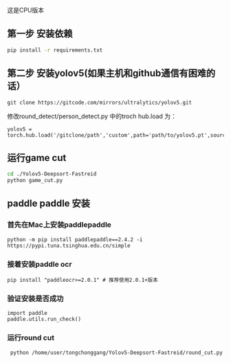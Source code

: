 这是CPU版本

## 第一步 安装依赖

```bash
pip install -r requirements.txt
```

## 第二步 安装yolov5(如果主机和github通信有困难的话）

```
git clone https://gitcode.com/mirrors/ultralytics/yolov5.git
```

修改round_detect/person_detect.py 中的troch hub.load 为：

```
yolov5 = torch.hub.load('/gitclone/path','custom',path='path/to/yolov5.pt',source='local')
```

## 运行game cut

```bash
cd ./Yolov5-Deepsort-Fastreid
python game_cut.py
```

## paddle paddle 安装

### 首先在Mac上安装paddlepaddle

```
python -m pip install paddlepaddle==2.4.2 -i https://pypi.tuna.tsinghua.edu.cn/simple
```

### 接着安装paddle ocr

```
pip install "paddleocr>=2.0.1" # 推荐使用2.0.1+版本
```

### 验证安装是否成功

```
import paddle
paddle.utils.run_check()
```

### 运行round cut

```
 python /home/user/tongchonggang/Yolov5-Deepsort-Fastreid/round_cut.py
```
